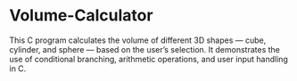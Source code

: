 # Volume-Calculator
This C program calculates the volume of different 3D shapes — cube, cylinder, and sphere — based on the user’s selection. It demonstrates the use of conditional branching, arithmetic operations, and user input handling in C.
